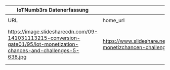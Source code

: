 |IoTNumb3rs Datenerfassung|||||||||||
| ---- | ---- | ---- | ---- | ---- | ---- | ---- | ---- | ---- | ---- | ---- |
||||||||||||
|URL|home_url|filename|device_class|device_count|market_class|market_volume|prognosis_year|publication_year|authorship_class|Dropbox folder|
|https://image.slidesharecdn.com/09-141031113215-conversion-gate01/95/iot-monetization-chances-and-challenges-5-638.jpg|https://www.slideshare.net/hiddenbest1/090114iot-monetizchancen-challenge1|file9_iot-monetization-chances-and-challenges-5-638.jpg||||||||marielledemuth/20181216-1800|
